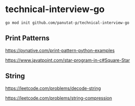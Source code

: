 # technical-interview-go

```
go mod init github.com/panutat-p/technical-interview-go
```

## Print Patterns

https://pynative.com/print-pattern-python-examples

https://www.javatpoint.com/star-program-in-c#Square-Star

## String

https://leetcode.com/problems/decode-string

https://leetcode.com/problems/string-compression
